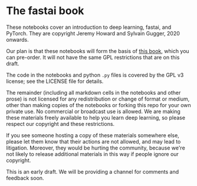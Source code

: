 # The fastai book

These notebooks cover an introduction to deep learning, fastai, and PyTorch. They are copyright Jeremy Howard and Sylvain Gugger, 2020 onwards.

Our plan is that these notebooks will form the basis of [this book](https://www.amazon.com/Deep-Learning-Coders-fastai-PyTorch/dp/1492045527), which you can pre-order. It will not have the same GPL restrictions that are on this draft.

The code in the notebooks and python `.py` files is covered by the GPL v3 license; see the LICENSE file for details.

The remainder (including all markdown cells in the notebooks and other prose) is not licensed for any redistribution or change of format or medium, other than making copies of the notebooks or forking this repo for your own private use. No commercial or broadcast use is allowed. We are making these materials freely available to help you learn deep learning, so please respect our copyright and these restrictions.

If you see someone hosting a copy of these materials somewhere else, please let them know that their actions are not allowed, and may lead to litigation. Moreover, they would be hurting the community, because we're not likely to release additional materials in this way if people ignore our copyright.

This is an early draft. We will be providing a channel for comments and feedback soon.

